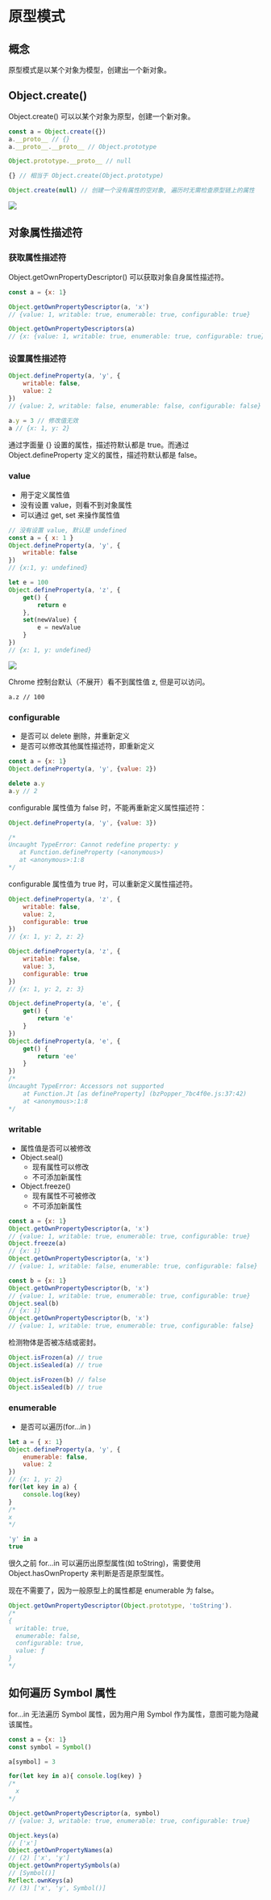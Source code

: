 # 原型模式

## 概念

原型模式是以某个对象为模型，创建出一个新对象。

## Object.create()

Object.create() 可以以某个对象为原型，创建一个新对象。

```js
const a = Object.create({})
a.__proto__ // {} 
a.__proto__.__proto__ // Object.prototype

Object.prototype.__proto__ // null

{} // 相当于 Object.create(Object.prototype)

Object.create(null) // 创建一个没有属性的空对象, 遍历时无需检查原型链上的属性
```

![](imgs/2023-07-10-22-34-01.png)

## 对象属性描述符

### 获取属性描述符

Object.getOwnPropertyDescriptor() 可以获取对象自身属性描述符。

```js
const a = {x: 1}

Object.getOwnPropertyDescriptor(a, 'x')
// {value: 1, writable: true, enumerable: true, configurable: true}

Object.getOwnPropertyDescriptors(a)
// {x: {value: 1, writable: true, enumerable: true, configurable: true}}
```

### 设置属性描述符

```js
Object.defineProperty(a, 'y', { 
    writable: false, 
    value: 2 
})
// {value: 2, writable: false, enumerable: false, configurable: false}

a.y = 3 // 修改值无效
a // {x: 1, y: 2}
```

通过字面量 {} 设置的属性，描述符默认都是 true。而通过 Object.defineProperty 定义的属性，描述符默认都是 false。



### value

- 用于定义属性值
- 没有设置 value，则看不到对象属性
- 可以通过 get, set 来操作属性值

```js 
// 没有设置 value, 默认是 undefined
const a = { x: 1 }
Object.defineProperty(a, 'y', { 
    writable: false
}) 
// {x:1, y: undefined}

let e = 100
Object.defineProperty(a, 'z', {
    get() {
        return e
    },
    set(newValue) {
        e = newValue
    }
})
// {x: 1, y: undefined}
```
![](imgs/2023-07-10-23-09-37.png)

Chrome 控制台默认（不展开）看不到属性值 z, 但是可以访问。

```
a.z // 100
```

### configurable

- 是否可以 delete 删除，并重新定义
- 是否可以修改其他属性描述符，即重新定义

```js
const a = {x: 1}
Object.defineProperty(a, 'y', {value: 2})

delete a.y 
a.y // 2
```

configurable 属性值为 false 时，不能再重新定义属性描述符：

```js
Object.defineProperty(a, 'y', {value: 3})

/*
Uncaught TypeError: Cannot redefine property: y
   at Function.defineProperty (<anonymous>)
   at <anonymous>:1:8
*/
```

configurable 属性值为 true 时，可以重新定义属性描述符。

```js
Object.defineProperty(a, 'z', { 
    writable: false, 
    value: 2, 
    configurable: true 
})
// {x: 1, y: 2, z: 2}

Object.defineProperty(a, 'z', { 
    writable: false, 
    value: 3, 
    configurable: true 
})
// {x: 1, y: 2, z: 3}
```

```js
Object.defineProperty(a, 'e', {
    get() {
        return 'e'
    }
})
Object.defineProperty(a, 'e', {
    get() {
        return 'ee'
    }
})
/*
Uncaught TypeError: Accessors not supported
    at Function.Jt [as defineProperty] (bzPopper_7bc4f0e.js:37:42)
    at <anonymous>:1:8
*/
```

### writable

- 属性值是否可以被修改
- Object.seal()
  - 现有属性可以修改
  - 不可添加新属性
- Object.freeze()
  - 现有属性不可被修改
  - 不可添加新属性

```js
const a = {x: 1}
Object.getOwnPropertyDescriptor(a, 'x')
// {value: 1, writable: true, enumerable: true, configurable: true}
Object.freeze(a)
// {x: 1}
Object.getOwnPropertyDescriptor(a, 'x')
// {value: 1, writable: false, enumerable: true, configurable: false}

const b = {x: 1}
Object.getOwnPropertyDescriptor(b, 'x')
// {value: 1, writable: true, enumerable: true, configurable: true}
Object.seal(b)
// {x: 1}
Object.getOwnPropertyDescriptor(b, 'x')
// {value: 1, writable: true, enumerable: true, configurable: false}
```

检测物体是否被冻结或密封。

```js
Object.isFrozen(a) // true
Object.isSealed(a) // true

Object.isFrozen(b) // false
Object.isSealed(b) // true
```

### enumerable

- 是否可以遍历(for...in )

```js
let a = { x: 1}
Object.defineProperty(a, 'y', {
    enumerable: false, 
    value: 2
})
// {x: 1, y: 2}
for(let key in a) {
    console.log(key)
}
/*
x
*/

'y' in a 
true
```

很久之前 for...in 可以遍历出原型属性(如 toString)，需要使用 Object.hasOwnProperty 来判断是否是原型属性。

现在不需要了，因为一般原型上的属性都是 enumerable 为 false。

```js
Object.getOwnPropertyDescriptor(Object.prototype, 'toString').
/*
{ 
  writable: true, 
  enumerable: false, 
  configurable: true, 
  value: ƒ
}
*/
```

## 如何遍历 Symbol 属性

for...in 无法遍历 Symbol 属性，因为用户用 Symbol 作为属性，意图可能为隐藏该属性。

```js
const a = {x: 1}
const symbol = Symbol()

a[symbol] = 3

for(let key in a){ console.log(key) }
/*
  x
*/

Object.getOwnPropertyDescriptor(a, symbol)
// {value: 3, writable: true, enumerable: true, configurable: true}

Object.keys(a)
// ['x']
Object.getOwnPropertyNames(a)
// (2) ['x', 'y']
Object.getOwnPropertySymbols(a)
// [Symbol()]
Reflect.ownKeys(a)
// (3) ['x', 'y', Symbol()]
```